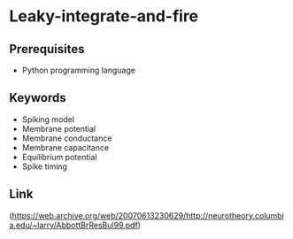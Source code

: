 # Leaky-integrate-and-fire
## Prerequisites
* Python programming language
## Keywords
* Spiking model
* Membrane potential
* Membrane conductance
* Membrane capacitance
* Equilibrium potential
* Spike timing

## Link
(https://web.archive.org/web/20070613230629/http://neurotheory.columbia.edu/~larry/AbbottBrResBul99.pdf)
